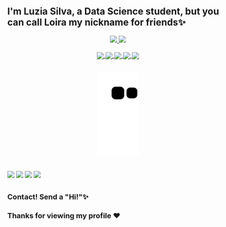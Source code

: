 ## I'm Luzia Silva, a Data Science student, but you can call Loira my nickname for friends✨
<div align="center">
  <a href="https://github.com/Luzia-Silva">
  <img height="150em" src="https://github-readme-stats.vercel.app/api?username=Luzia-Silva &show_icons=true&theme=dracula&include_all_commits=true&count_private=true"/>
  <img height="150em" src="https://github-readme-stats.vercel.app/api/top-langs/?username=Luzia-Silva&layout=compact&langs_count=7&theme=dracula"/>
</div>
<div align="center">
  <div style="display: inline_block"><br>
    <img align="center" height="30" margin-bottom="1rem" src="https://img.shields.io/badge/JavaScript-323330?style=for-the-badge&logo=javascript&logoColor=F7DF1E">
    <img align="center"  height="30" margin-bottom="1rem" src="https://img.shields.io/badge/HTML5-E34F26?style=for-the-badge&logo=html5&logoColor=white">
    <img align="center"  height="30" margin-bottom="1rem"  src="https://img.shields.io/badge/CSS3-1572B6?style=for-the-badge&logo=css3&logoColor=white">
    <img align="center"  height="30" margin-bottom="1rem" src="https://img.shields.io/badge/Python-14354C?style=for-the-badge&logo=python&logoColor=white">
    <img align="center"  height="30" margin-bottom="1rem"  src="https://img.shields.io/badge/C%2B%2B-00599C?style=for-the-badge&logo=c%2B%2B&logoColor=white">
   </div>

  ##
 
  ![Snake animation](https://github.com/rafaballerini/rafaballerini/blob/output/github-contribution-grid-snake.svg)
</div>
  
<div style="display: inline_block"><br>
      <a href="https://www.instagram.com/luziabreu_/?hl=pt-br" target="_blank"><img src="https://img.shields.io/badge/-Instagram-%23E4405F?style=for-the-badge&logo=instagram&logoColor=white" target="_blank"></a>
    <a href = "mailto:aluziagabriela@gmail.com"><img src="https://img.shields.io/badge/Gmail-D14836?style=for-the-badge&logo=gmail&logoColor=white" target="_blank"></a>
    <a href="https://www.linkedin.com/in/silva-luzia/" target="_blank"><img src="https://img.shields.io/badge/-LinkedIn-%230077B5?style=for-the-badge&logo=linkedin&logoColor=white" target="_blank"></a>
     <a href="https://discord.com/channels/Luzia-Silva#7746" target="_blank"><img src="https://img.shields.io/badge/Discord-7289DA?style=for-the-badge&logo=discord&logoColor=white" target="_blank"></a> 
<!--   <img align="right" alt="lu-pic" height="150" style="border-radius:50px;"  src="https://share-cdn.picrew.me/shareImg/org/202112/338224_1RcwpQ75.png"> -->
  
  ## 
  
  <h3>Contact! Send a "Hi!"✨ </h3>
  <h3>Thanks for viewing my profile ❤</h3>
</div>
